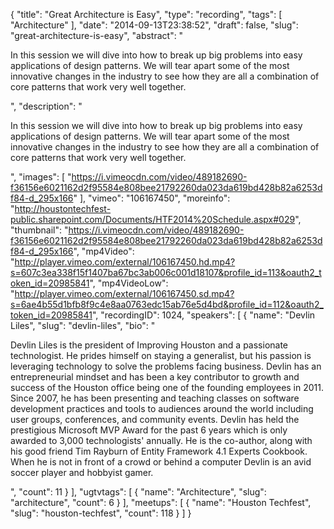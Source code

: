 {
  "title": "Great Architecture is Easy",
  "type": "recording",
  "tags": [
    "Architecture"
  ],
  "date": "2014-09-13T23:38:52",
  "draft": false,
  "slug": "great-architecture-is-easy",
  "abstract": "<p>In this session we will dive into how to break up big problems into easy applications of design patterns. We will tear apart some of the most innovative changes in the industry to see how they are all a combination of core patterns that work very well together.</p>",
  "description": "<p>In this session we will dive into how to break up big problems into easy applications of design patterns. We will tear apart some of the most innovative changes in the industry to see how they are all a combination of core patterns that work very well together.</p>",
  "images": [
    "https://i.vimeocdn.com/video/489182690-f36156e6021162d2f95584e808bee21792260da023da619bd428b82a6253df84-d_295x166"
  ],
  "vimeo": "106167450",
  "moreinfo": "http://houstontechfest-public.sharepoint.com/Documents/HTF2014%20Schedule.aspx#029",
  "thumbnail": "https://i.vimeocdn.com/video/489182690-f36156e6021162d2f95584e808bee21792260da023da619bd428b82a6253df84-d_295x166",
  "mp4Video": "http://player.vimeo.com/external/106167450.hd.mp4?s=607c3ea338f15f1407ba67bc3ab006c001d18107&profile_id=113&oauth2_token_id=20985841",
  "mp4VideoLow": "http://player.vimeo.com/external/106167450.sd.mp4?s=6ae4b55d1bfb8f9c4e8aa0763edc15ab76e5d4bd&profile_id=112&oauth2_token_id=20985841",
  "recordingID": 1024,
  "speakers": [
    {
      "name": "Devlin Liles",
      "slug": "devlin-liles",
      "bio": "<p>Devlin Liles is the president of Improving Houston and a passionate technologist. He prides himself on staying a generalist, but his passion is leveraging technology to solve the problems facing business. Devlin has an entrepreneurial mindset and has been a key contributor to growth and success of the Houston office being one of the founding employees in 2011. Since 2007, he has been presenting and teaching classes on software development practices and tools to audiences around the world including user groups, conferences, and community events. Devlin has held the prestigious Microsoft MVP Award for the past 6 years which is only awarded to 3,000 technologists' annually. He is the co-author, along with his good friend Tim Rayburn of Entity Framework 4.1 Experts Cookbook. When he is not in front of a crowd or behind a computer Devlin is an avid soccer player and hobbyist gamer.</p>",
      "count": 11
    }
  ],
  "ugtvtags": [
    {
      "name": "Architecture",
      "slug": "architecture",
      "count": 6
    }
  ],
  "meetups": [
    {
      "name": "Houston Techfest",
      "slug": "houston-techfest",
      "count": 118
    }
  ]
}